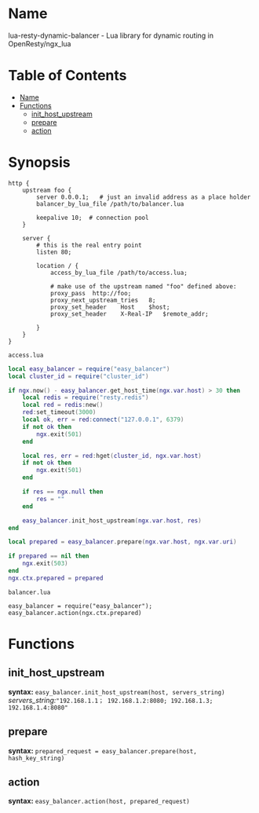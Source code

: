 Name
====

lua-resty-dynamic-balancer - Lua library for dynamic routing in OpenResty/ngx_lua

Table of Contents
=================

* [Name](#name)
* [Functions](#functions)
    * [init_host_upstream](#init_host_upstream)
    * [prepare](#prepare)
    * [action](#action)

Synopsis
========
```nginx
http {
    upstream foo {
        server 0.0.0.1;   # just an invalid address as a place holder
        balancer_by_lua_file /path/to/balancer.lua

        keepalive 10;  # connection pool
    }

    server {
        # this is the real entry point
        listen 80;

        location / {
            access_by_lua_file /path/to/access.lua;

            # make use of the upstream named "foo" defined above:
            proxy_pass  http://foo;
            proxy_next_upstream_tries   8;
            proxy_set_header    Host    $host;
            proxy_set_header    X-Real-IP   $remote_addr;

        }
    }
}
```

`access.lua`
```access.lua
local easy_balancer = require("easy_balancer")
local cluster_id = require("cluster_id")

if ngx.now() - easy_balancer.get_host_time(ngx.var.host) > 30 then
    local redis = require("resty.redis")
    local red = redis:new()
    red:set_timeout(3000)
    local ok, err = red:connect("127.0.0.1", 6379)
    if not ok then
        ngx.exit(501)
    end

    local res, err = red:hget(cluster_id, ngx.var.host)
    if not ok then
        ngx.exit(501)
    end

    if res == ngx.null then
        res = ""
    end

    easy_balancer.init_host_upstream(ngx.var.host, res)
end

local prepared = easy_balancer.prepare(ngx.var.host, ngx.var.uri)

if prepared == nil then
    ngx.exit(503)
end
ngx.ctx.prepared = prepared
```

`balancer.lua`
```
easy_balancer = require("easy_balancer");
easy_balancer.action(ngx.ctx.prepared)
```

Functions
=========

init_host_upstream
------------------
**syntax:** `easy_balancer.init_host_upstream(host, servers_string)`
*servers_string:*`"192.168.1.1； 192.168.1.2:8080; 192.168.1.3; 192.168.1.4:8080"`

prepare
-------
**syntax:** `prepared_request = easy_balancer.prepare(host, hash_key_string)`

action
------
**syntax:** `easy_balancer.action(host, prepared_request)`
